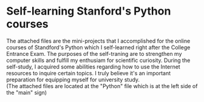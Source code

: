 # Self-learning Stanford's Python courses
The attached files are the mini-projects that I accomplished for the online courses of Standford's Python which I self-learned right after the College Entrance Exam. The purposes of the self-traning are to strengthen my computer skills and fulfill my enthusiam for scientific curiosity. During the self-study, I acquired some abilities regarding how to use the Internet resources to inquire  certain topics. I truly believe it's an important preparation for equipping myself for university study.\
(The attached files are located at the "Python" file which is at the left side of the "main" sign)
